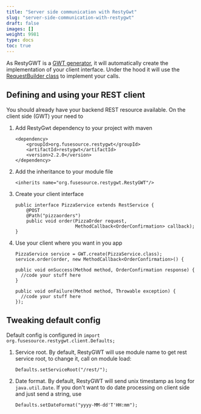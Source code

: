 ```yaml
---
title: "Server side communication with RestyGwt"
slug: "server-side-communication-with-restygwt"
draft: false
images: []
weight: 9981
type: docs
toc: true
---
```


As RestyGWT is a [GWT generator](http://www.gwtproject.org/doc/latest/DevGuideCodingBasicsDeferred.html#generators), it will automatically create the implementation of your client interface. Under the hood it will use the [RequestBuilder class](http://www.gwtproject.org/javadoc/latest/com/google/gwt/http/client/package-summary.html) to implement your calls. 

## Defining and using your REST client 
You should already have your backend REST resource available. On the client side (GWT) your need to

 1. Add RestyGwt dependency to your project with maven

        <dependency>
            <groupId>org.fusesource.restygwt</groupId>
            <artifactId>restygwt</artifactId>
            <version>2.2.0</version>
        </dependency>

 2. Add the inheritance to your module file

        <inherits name="org.fusesource.restygwt.RestyGWT"/>

 3. Create your client interface

        public interface PizzaService extends RestService {
            @POST
            @Path("pizzaorders")
            public void order(PizzaOrder request, 
                              MethodCallback<OrderConfirmation> callback);
        }

 4. Use your client where you want in you app

        PizzaService service = GWT.create(PizzaService.class);
        service.order(order, new MethodCallback<OrderConfirmation>() {
            
        public void onSuccess(Method method, OrderConfirmation response) {
          //code your stuff here
        }
        
        public void onFailure(Method method, Throwable exception) {
          //code your stuff here
        });

## Tweaking default config
Default config is configured in `import org.fusesource.restygwt.client.Defaults;` 

1. Service root. By default, RestyGWT will use module name to get rest service root, to change it, call on module load:  

       Defaults.setServiceRoot("/rest/");

 2. Date format. By default, RestyGWT will send unix timestamp as long for `java.util.Date`. If you don't want to do date processing on client side and just send a string, use

        Defaults.setDateFormat("yyyy-MM-dd'T'HH:mm");


    


